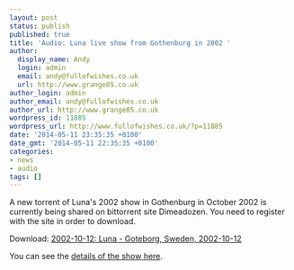 ```yaml
---
layout: post
status: publish
published: true
title: 'Audio: Luna live show from Gothenburg in 2002 '
author:
  display_name: Andy
  login: admin
  email: andy@fullofwishes.co.uk
  url: http://www.grange85.co.uk
author_login: admin
author_email: andy@fullofwishes.co.uk
author_url: http://www.grange85.co.uk
wordpress_id: 11885
wordpress_url: http://www.fullofwishes.co.uk/?p=11885
date: '2014-05-11 23:35:35 +0100'
date_gmt: '2014-05-11 22:35:35 +0100'
categories:
- news
- audio
tags: []
---
```

<p>A new torrent of Luna's 2002 show in Gothenburg in October 2002 is currently being shared on bittorrent site Dimeadozen. You need to register with the site in order to download.</p>
<p>Download: <a href="http://www.dimeadozen.org/torrents-details.php?id=491774">2002-10-12: Luna - Goteborg, Sweden, 2002-10-12</a></p>
<p>You can see the <a href="/database/show/2002-10-12-luna-bommens-salonger-gothenburg-sweden/" title="2002-10-12: Luna – Bommens Salonger, Gothenburg, Sweden">details of the show here</a>.</p>
